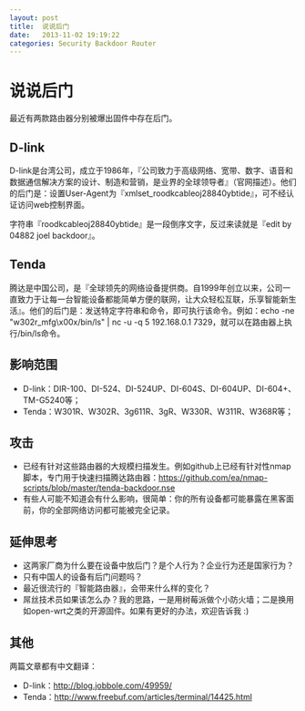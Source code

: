 ```yaml
---
layout: post
title:  说说后门
date:   2013-11-02 19:19:22
categories: Security Backdoor Router
---
```


# 说说后门

最近有两款路由器分别被爆出固件中存在后门。

## D-link

D-link是台湾公司，成立于1986年，『公司致力于高级网络、宽带、数字、语音和数据通信解决方案的设计、制造和营销，是业界的全球领导者』（官网描述）。他们的后门是：设置User-Agent为『xmlset_roodkcableoj28840ybtide』，可不经认证访问web控制界面。

字符串『roodkcableoj28840ybtide』是一段倒序文字，反过来读就是『edit by 04882 joel backdoor』。

## Tenda

腾达是中国公司，是『全球领先的网络设备提供商。自1999年创立以来，公司一直致力于让每一台智能设备都能简单方便的联网，让大众轻松互联，乐享智能新生活』。他们的后门是：发送特定字符串和命令，即可执行该命令。例如：echo -ne "w302r_mfg\x00x/bin/ls" | nc -u -q 5 192.168.0.1 7329，就可以在路由器上执行/bin/ls命令。

## 影响范围

- D-link：DIR-100、DI-524、DI-524UP、DI-604S、DI-604UP、DI-604+、TM-G5240等；
- Tenda：W301R、W302R、3g611R、3gR、W330R、W311R、W368R等；

## 攻击

- 已经有针对这些路由器的大规模扫描发生。例如github上已经有针对性nmap脚本，专门用于快速扫描腾达路由器：https://github.com/ea/nmap-scripts/blob/master/tenda-backdoor.nse
- 有些人可能不知道会有什么影响，很简单：你的所有设备都可能暴露在黑客面前，你的全部网络访问都可能被完全记录。

## 延伸思考

- 这两家厂商为什么要在设备中放后门？是个人行为？企业行为还是国家行为？
- 只有中国人的设备有后门问题吗？
- 最近很流行的『智能路由器』，会带来什么样的变化？
- 屌丝技术员如果该怎么办？我的思路，一是用树莓派做个小防火墙；二是换用如open-wrt之类的开源固件。如果有更好的办法，欢迎告诉我 :)

## 其他

两篇文章都有中文翻译：

- D-link：http://blog.jobbole.com/49959/  
- Tenda：http://www.freebuf.com/articles/terminal/14425.html